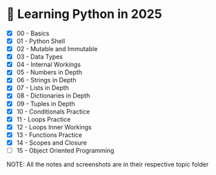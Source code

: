 # 🐍 Learning Python in 2025

- [x] 00 - Basics
- [x] 01 - Python Shell
- [x] 02 - Mutable and Immutable
- [x] 03 - Data Types
- [x] 04 - Internal Workings
- [x] 05 - Numbers in Depth
- [x] 06 - Strings in Depth
- [x] 07 - Lists in Depth
- [x] 08 - Dictionaries in Depth
- [x] 09 - Tuples in Depth
- [x] 10 - Conditionals Practice
- [x] 11 - Loops Practice
- [x] 12 - Loops Inner Workings
- [x] 13 - Functions Practice
- [x] 14 - Scopes and Closure
- [ ] 15 - Object Oriented Programming

NOTE: All the notes and screenshots are in their respective topic folder
